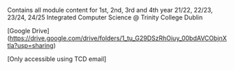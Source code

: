 Contains all module content for 1st, 2nd, 3rd and 4th year 21/22, 22/23, 23/24, 24/25 Integrated Computer Science @ Trinity College Dublin

[Google Drive] (https://drive.google.com/drive/folders/1_tu_G29DSzRhOiuy_00bdAVCObjnXtla?usp=sharing)

[Only accessible using TCD email]
